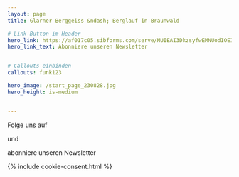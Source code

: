 ```yaml
---
layout: page
title: Glarner Berggeiss &ndash; Berglauf in Braunwald

# Link-Button im Header
hero_link: https://af017c05.sibforms.com/serve/MUIEAI3DkzsyfwEMNUodIOEIjdTCWckCV9G9wbbV3vho6MLGAiqtJv-tJRL3CufT6et7CZsQwOxWQSNl9I4qFI2JXJrYTZzJwdTyx2YkLYkHV05Y91-vHzwBbiCUiqhU9YiV0nvobMd_aZMFWCPyAum5n74_98XaUvZkwfDfVXXGVi4O-Th-o2Z4Cl2z2ecTLTGnCfY0puNowZcc
hero_link_text: Abonniere unseren Newsletter


# Callouts einbinden
callouts: funk123

hero_image: /start_page_230828.jpg
hero_height: is-medium


---
```


<html>
<head>
<link rel="stylesheet" href="https://maxcdn.bootstrapcdn.com/font-awesome/4.4.0/css/font-awesome.min.css">
</head>
<body>
Folge uns auf 


<a href="https://www.facebook.com/glarnerberggeiss"><i class="fa fa-facebook-official fa-4x"></i>
</a>

 

 und 


<a href="https://www.instagram.com/glarnerberggeiss/"><i class="fa fa-instagram fa-4x" style = "color:grey"></i>
</a>
 
  abonniere unseren Newsletter 
 
 <a href="https://af017c05.sibforms.com/serve/MUIEAI3DkzsyfwEMNUodIOEIjdTCWckCV9G9wbbV3vho6MLGAiqtJv-tJRL3CufT6et7CZsQwOxWQSNl9I4qFI2JXJrYTZzJwdTyx2YkLYkHV05Y91-vHzwBbiCUiqhU9YiV0nvobMd_aZMFWCPyAum5n74_98XaUvZkwfDfVXXGVi4O-Th-o2Z4Cl2z2ecTLTGnCfY0puNowZcc"><i class="fa fa-newspaper fa-4x" style = "color:grey"></i>
</a>
 
 
 {% include cookie-consent.html %}

</body>
</html>
